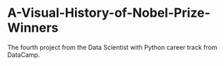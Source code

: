 # A-Visual-History-of-Nobel-Prize-Winners
The fourth project from the Data Scientist with Python career track from DataCamp.
